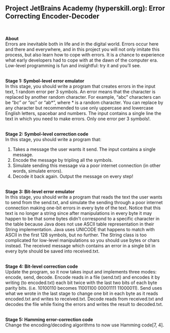 <b><h2>Project JetBrains Academy (hyperskill.org): Error Correcting Encoder-Decoder</h2></b><br>

<b>About</b><br>
Errors are inevitable both in life and in the digital world. Errors occur here and there and everywhere, and in this project you will not only imitate this process, but also learn how to cope with errors. It is a chance to experience what early developers had to cope with at the dawn of the computer era. Low-level programming is fun and insightful: try it and you’ll see.<br><br>

<b>Stage 1: Symbol-level error emulator</b><br>
In this stage, you should write a program that creates errors in the input text, 1 random error per 3 symbols. An error means that the character is replaced by another random character. For example, “abc” characters can be “*bc” or “a*c” or “ab*”, where * is a random character. You can replace by any character but recommended to use only uppercase and lowercase English letters, spacebar and numbers.
The input contains a single line the text in which you need to make errors. Only one error per 3 symbols!.<br><br>

<b>Stage 2: Symbol-level correction code</b><br>
In this stage, you should write a program that:
   1. Takes a message the user wants it send. The input contains a single message.
   2. Encode the message by tripling all the symbols.
   3. Simulate sending this message via a poor internet connection (in other words, simulate errors).
   4. Decode it back again.
Output the message on every step!<br><br>

<b>Stage 3: Bit-level error emulator</b><br>
In this stage, you should write a program that reads the text the user wants to send from the send.txt, and simulate the sending through a poor internet connection making one-bit errors in every byte of the text. Notice that this text is no longer a string since after manipulations in every byte it may happen to be that some bytes didn't correspond to a specific character in the table because Java does not use ASCII table representation in their String implementation. Java uses UNICODE that happens to match with ASCII in the first 128 symbols, but no further. The String class is too complicated for low-level manipulations so you should use bytes or chars instead.
The received message which contains an error in a single bit in every byte should be saved into received.txt.<br><br>

<b>Stage 4: Bit-level correction code</b><br>
Update the program, so it now takes input and implements three modes: encode, send, decode.
Encode reads in a file (send.txt) and encodes it by writing (to encoded.txt) each bit twice with the last two bits of each byte parity bits. (i.e. 10100110 becomes 11001100 00001111 11000011).
Send uses what we wrote in the last stage to change one bit in each byte as it reads encoded.txt and writes to received.txt.
Decode reads from received.txt and decodes the file while fixing the errors and writes the result to decoded.txt.<br><br>

<b>Stage 5: Hamming error-correction code</b><br>
Change the encoding/decoding algorithms to now use Hamming code[7, 4].
